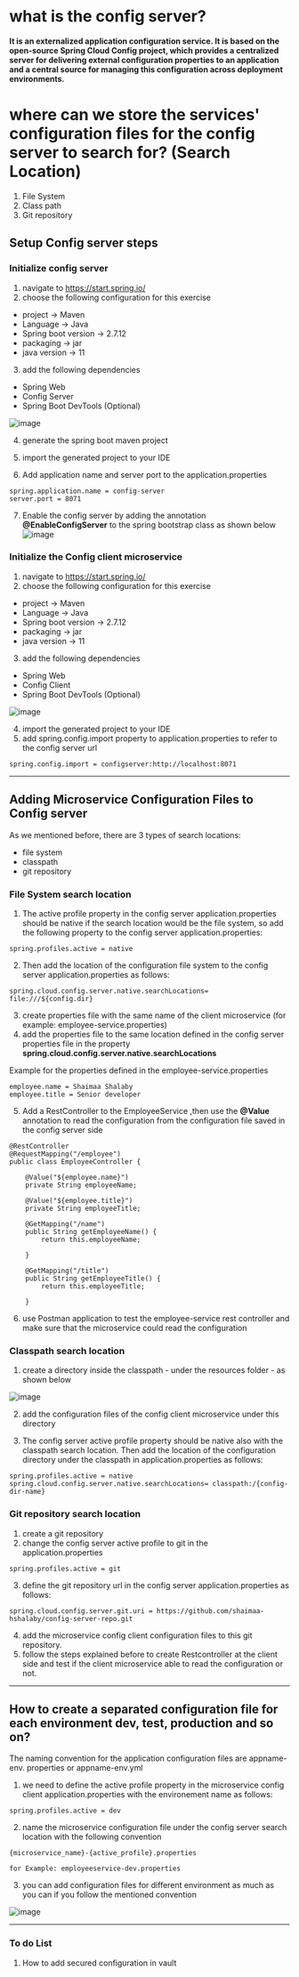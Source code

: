 # what is the config server?

**It is an externalized application configuration service. It is based on the open-source Spring Cloud Config project, which provides a centralized server for delivering external configuration properties to an application and a central source for managing this configuration across deployment environments.**

# where can we store the services' configuration files for the config server to search for? (Search Location)

1. File System
2. Class path
3. Git repository

## Setup Config server steps

### Initialize config server
1. navigate to https://start.spring.io/
2. choose the following configuration for this exercise
  - project -> Maven
  - Language -> Java 
  - Spring boot version -> 2.7.12
  - packaging -> jar
  - java version -> 11

3. add the following dependencies
  - Spring Web 
  - Config Server 
  - Spring Boot DevTools (Optional)

![image](https://github.com/shaimaa-hshalaby/Microservice-with-spring-cloud-guide/assets/3264417/f309b269-0896-433d-b8b3-6ffe239d7f08)

4. generate the spring boot maven project

5. import the generated project to your IDE

6. Add application name and server port to the application.properties

```
spring.application.name = config-server
server.port = 8071
```

7. Enable the config server by adding the annotation **@EnableConfigServer** to the spring bootstrap class as shown below
![image](https://github.com/shaimaa-hshalaby/Microservice-with-spring-cloud-guide/assets/3264417/30e98125-92fd-4c04-9531-46d41cccf61a)


### Initialize the Config client microservice

1. navigate to https://start.spring.io/
2. choose the following configuration for this exercise
  - project -> Maven
  - Language -> Java 
  - Spring boot version -> 2.7.12
  - packaging -> jar
  - java version -> 11

3. add the following dependencies
  - Spring Web 
  - Config Client 
  - Spring Boot DevTools (Optional)

![image](https://github.com/shaimaa-hshalaby/Microservice-with-spring-cloud-guide/assets/3264417/e0a4eda4-e307-40bb-85af-2479546d97e6)

4. import the generated project to your IDE 
5. add spring.config.import property to application.properties to refer to the config server url
```
spring.config.import = configserver:http://localhost:8071
```
------
## Adding Microservice Configuration Files to Config server
As we mentioned before, there are 3 types of search locations:
- file system
- classpath
- git repository

### File System search location

1. The active profile property in the config server application.properties should be native if the search location would be the file system, so add the following property to the config server application.properties:

```
spring.profiles.active = native
```
2. Then add the location of the configuration file system to the config server application.properties as follows:

```
spring.cloud.config.server.native.searchLocations= file:///${config.dir}
```

3. create properties file with the same name of the client microservice (for example: employee-service.properties)
4. add the properties file to the same location defined in the config server properties file in the property **spring.cloud.config.server.native.searchLocations**

Example for the properties defined in the employee-service.properties
```
employee.name = Shaimaa Shalaby
employee.title = Senior developer
```
5. Add a RestController to the EmployeeService ,then use the **@Value** annotation to read the configuration from the configuration file saved in the config server side

```
@RestController
@RequestMapping("/employee")
public class EmployeeController {
	
	@Value("${employee.name}")
	private String employeeName;
	
	@Value("${employee.title}")
	private String employeeTitle;
	
	@GetMapping("/name")
	public String getEmployeeName() {
		return this.employeeName;
		
	}
	
	@GetMapping("/title")
	public String getEmployeeTitle() {
		return this.employeeTitle;
		
	}

```
6. use Postman application to test the employee-service rest controller and make sure that the microservice could read the configuration


### Classpath search location

1. create a directory inside the classpath - under the resources folder - as shown below

![image](https://github.com/shaimaa-hshalaby/Microservice-with-spring-cloud-guide/assets/3264417/193f2bec-b9cd-47a5-b6ac-69cdaef12870)

2. add the configuration files of the config client microservice under this directory

3. The config server active profile property should be native also with the classpath search location.
   Then add the location of the configuration directory under the classpath in application.properties as follows:

```
spring.profiles.active = native
spring.cloud.config.server.native.searchLocations= classpath:/{config-dir-name}
```


### Git repository search location

1. create a git repository
2. change the config server active profile to git in the application.properties
```
spring.profiles.active = git
```
3. define the git repository url in the config server application.properties as follows:
```
spring.cloud.config.server.git.uri = https://github.com/shaimaa-hshalaby/config-server-repo.git
```

4. add the microservice config client configuration files to this git repository.
5. follow the steps explained before to create Restcontroller at the client side and test if the client microservice able to read the configuration or not.

-------

## How to create a separated configuration file for each environment dev, test, production and so on?

The naming convention for the application configuration files are appname-env. properties or appname-env.yml 

1. we need to define the active profile property in the microservice config client application.properties with the environement name as follows:
```
spring.profiles.active = dev
```

2. name the microservice configuration file under the config server search location with the following convention 
```
{microservice_name}-{active_profile}.properties
```
	for Example: employeeservice-dev.properties

3. you can add configuration files for different environment as much as you can if you follow the mentioned convention

![image](https://github.com/shaimaa-hshalaby/Microservice-with-spring-cloud-guide/assets/3264417/49078838-65b4-4740-ba14-caf6feab4328)



---------
### To do List

1. How to add secured configuration in vault
  
